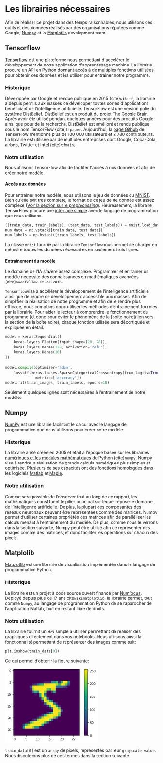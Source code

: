 # Les librairies nécessaires
Afin de réaliser ce projet dans des temps raisonnables, nous utilisons des
outils et des données réalisés par des organisations réputées comme Google,
[Numpy](https://numpy.org/) et la [Matplotlib](https://matplotlib.org/) development team.

## Tensorflow
[Tensorflow](tensorflow.org) est une plateforme nous permettant d'accélérer
le développement de notre application d'apprentissage machine. La librairie
procure un [API](https://en.wikipedia.org/wiki/API) en Python donnant accès
à de multiples fonctions utilisées pour obtenir des données et les utiliser
pour entrainer notre programme.

### Historique
Développée par Google et rendue publique en 2015 {cite}`wikitf`, la librairie
a depuis permis aux masses de développer toutes sortes d'applications
bénéficiant de l'intelligence artificielle. TensorFlow est une version polie
du système DistBelief. DistBelief est un produit du projet The Google Brain.
Après avoir été utilisé pendant quelques années pour des produits Google ainsi
que pour de la recherche, DistBelief est amélioré et rendu publique sous le
nom TensorFlow {cite}`tfpaper`. Aujourd'hui, la
[page Github](https://github.com/tensorflow/tensorflow) de TensorFlow mentionne
plus de 100 000 utilisateurs et 2 780 contributeurs. La librairie est utilisée
par de multiples entreprises dont Google, Coca-Cola, airbnb, Twitter et Intel
{cite}`tfmain`.

### Notre utilisation
Nous utilisons TensorFlow afin de faciliter l'accès à nos données et afin
de créer notre modèle.

#### Accès aux données
Pour entrainer notre modèle, nous utilisons le jeu de données du
[MNIST](http://yann.lecun.com/exdb/mnist/). Bien qu'elle soit très complète,
le format de ce jeu de de donnée est assez complexe
([Voir la section sur le *preprocessing*)](./preprocessing.ipynb). Heureusement,
la libraire TensorFlow procure une
[interface simple](https://www.tensorflow.org/api_docs/python/tf/keras/datasets/mnist/load_data)
avec le langage de programmation que nous utilisons.

```python
((train_data, train_labels), (test_data, test_labels)) = mnist.load_data()
num_data = np.vstack([train_data, test_data])
num_labels = np.hstack([train_labels, test_labels])
```

La classe `mnist` fournie par la librairie `Tensorflow`nous permet de charger en mémoire toutes les données nécessaires en seulement trois lignes.

#### Entrainement du modèle

Le domaine de l’IA s’avère assez complexe. Programmer et entrainer un modèle nécessite des connaissances en mathématiques avancées {cite}`Goodfellow-et-al-2016`.

`Tensorflow`vise à accélérer le développement de l’intelligence artificielle ainsi que de rendre ce développement accessible aux masses. Afin de simplifier la réalisation de notre programme et afin de le rendre plus efficace, nous comptons donc utiliser les méthodes d’entrainement fournies par la librairie. Pour aider le lecteur à comprendre le fonctionnement du programme (et donc pour éviter le phénomène de la [boite noire](lien vers la section de la boîte noire), chaque fonction utilisée sera décortiquée et expliquée en détail.
```python
model = keras.Sequential([
    keras.layers.Flatten(input_shape=(28, 28)),
    keras.layers.Dense(128, activation='relu'),
    keras.layers.Dense(10)
])

model.compile(optimizer='adam',
	loss=tf.keras.losses.SparseCategoricalCrossentropy(from_logits=True),
              metrics=['accuracy'])
model.fit(train_images, train_labels, epochs=10)
```
Seulement quelques lignes sont nécessaires à l’entrainement de notre modèle.

## Numpy
[NumPy](https://numpy.org) est une librairie facilitant le calcul avec le langage de programmation que nous utilisons pour créer notre modèle.

### Historique
La libraire a été créée en 2005 et était à l’époque basée sur les librairies [numériques et les modules mathématiques](https://docs.python.org/3/library/numeric.html) de Python {cite}`numpy`.
Numpy vise à rendre la réalisation de grands calculs numériques plus simples et optimisée. Plusieurs de ses capacités ont des fonctions homologues dans les logiciels [Matlab](https://www.mathworks.com) et [Maple](https://maplesoft.com).

### Notre utilisation
Comme sera possible de l’observer tout au long de ce rapport, les mathématiques constituent le pilier principal sur lequel repose le domaine de l’intelligence artificielle. De plus, la plupart des composantes des réseaux neuronaux peuvent être représentées comme des matrices. Numpy permet d’utiliser certaines propriétés des matrices afin de paralléliser les calculs menant à l’entrainement du modèle.  De plus,  comme nous le verrons dans la section suivante, Numpy peut être utilisé afin de représenter des images comme des matrices, et donc faciliter les opérations sur chacun des pixels.

## Matplolib
[Matplotlib](https://matplotlib.org) est une librairie de visualisation implémentée dans le langage de programmation Python.

### Historique

La libraire est un projet à code source ouvert financé par [Numfocus](https://numfocus.org). Déployé depuis plus de 17 ans cite`wikimatplotlib`,  la librairie permet, tout comme `Numpy`, au langage de programmation Python de se rapprocher de l’application Matlab, tout en restant libre de droits.

### Notre utilisation

La librairie fournit un *API* simple à utiliser permettant de réaliser des graphiques directement dans nos notebooks. Nous utilisons aussi la fonctionnalité permettant de représenter des images comme suit:

```python
plt.imshow(train_data[0])
```

Ce qui permet d’obtenir la figure suivante:

![](images/plot-demo.png)

`train_data[0]` est un `array` de pixels, représentés par leur `grayscale value`. Nous discuterons plus de ces termes dans la section suivante. 